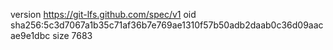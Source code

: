 version https://git-lfs.github.com/spec/v1
oid sha256:5c3d7067a1b35c71af36b7e769ae1310f57b50adb2daab0c36d09aacae9e1dbc
size 7683
